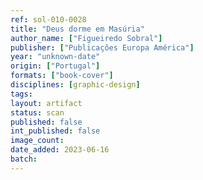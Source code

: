 ```yaml
---
ref: sol-010-0028
title: "Deus dorme em Masúria"
author_name: ["Figueiredo Sobral"]
publisher: ["Publicações Europa América"]
year: "unknown-date"
origin: ["Portugal"]
formats: ["book-cover"]
disciplines: [graphic-design]
tags:
layout: artifact
status: scan
published: false
int_published: false
image_count:
date_added: 2023-06-16
batch:
---
```

